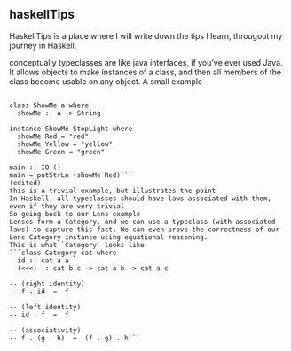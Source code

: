 ## haskellTips
HaskellTips is a place where I will write down the tips I learn, througout my journey in Haskell.

conceptually typeclasses are like java interfaces, if you’ve ever used Java. It allows objects to make instances of a class, and then all members of the class become usable on any object.
A small example
```data StopLight = Red | Yellow | Green

class ShowMe a where
  showMe :: a -> String

instance ShowMe StopLight where
  showMe Red = "red"
  showMe Yellow = "yellow"
  showMe Green = "green"

main :: IO ()
main = putStrLn (showMe Red)```
(edited)
this is a trivial example, but illustrates the point
In Haskell, all typeclasses should have laws associated with them, even if they are very trivial
So going back to our Lens example
Lenses form a Category, and we can use a typeclass (with associated laws) to capture this fact. We can even prove the correctness of our Lens Category instance using equational reasoning.
This is what `Category` looks like
```class Category cat where
  id :: cat a a
  (<<<) :: cat b c -> cat a b -> cat a c

-- (right identity)
-- f . id  =  f

-- (left identity)
-- id . f  =  f

-- (associativity)
-- f . (g . h)  =  (f . g) . h```
